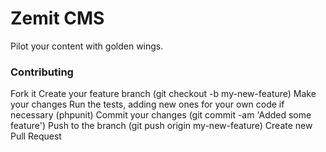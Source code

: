 # Zemit CMS
Pilot your content with golden wings.



### Contributing

Fork it
Create your feature branch (git checkout -b my-new-feature)
Make your changes
Run the tests, adding new ones for your own code if necessary (phpunit)
Commit your changes (git commit -am 'Added some feature')
Push to the branch (git push origin my-new-feature)
Create new Pull Request